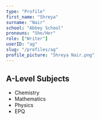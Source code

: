 ```yaml
---
type: "Profile"
first_name: "Shreya"
surname: "Nair"
school: "Abbey School"
pronouns: "She/Her"
role: ["Writer"]
userID: "ag"
slug: "/profiles/ag"
profile_picture: "Shreya Nair.png"
---
```


## A-Level Subjects
- Chemistry
- Mathematics
- Physics
- EPQ
